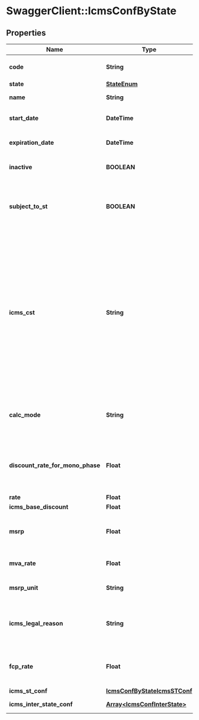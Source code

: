 # SwaggerClient::IcmsConfByState

## Properties
Name | Type | Description | Notes
------------ | ------------- | ------------- | -------------
**code** | **String** | Identify the IcmsConfState in namespace | 
**state** | [**StateEnum**](StateEnum.md) |  | 
**name** | **String** | name for this configuration | [optional] 
**start_date** | **DateTime** | date when this configuration values starts | [optional] 
**expiration_date** | **DateTime** | date when this configuration values expire | [optional] 
**inactive** | **BOOLEAN** | set this configuration to Inactive | [optional] 
**subject_to_st** | **BOOLEAN** | inform that the item linked to this configuration is subject to ICMS ST on this state | [optional] 
**icms_cst** | **String** | On sales process inform the CST hat the item linked to this configuration is subject to for the own ICMS - &#39;00&#39; # TAXABLE - &#39;20&#39; # TAXABLE WITH BASE DISCOUNT - &#39;40&#39; # EXEMPT - &#39;41&#39; # NOT TAXABLE - &#39;50&#39; # SUSPENDED  | [optional] 
**calc_mode** | **String** | how this ICMS will be calculed for itens linked to this configuration | [optional] 
**discount_rate_for_mono_phase** | **Float** | discount if the item is subject to monophase PIS/COFINS for transactions inside state | [optional] 
**rate** | **Float** | ICMS rate | [optional] 
**icms_base_discount** | **Float** | ICMS rate | [optional] 
**msrp** | **Float** | SRP or MMSRP amount base for this icms configuration | [optional] 
**mva_rate** | **Float** | ICMS mva rate to define calc base | [optional] 
**msrp_unit** | **String** | unit used to SRP amount value | [optional] 
**icms_legal_reason** | **String** | Code for the ICM legal reason, this message will be placed on invoice. | [optional] 
**fcp_rate** | **Float** | Fundo de Combate à pobreza / Fund Against Poverty | [optional] 
**icms_st_conf** | [**IcmsConfByStateIcmsSTConf**](IcmsConfByStateIcmsSTConf.md) |  | [optional] 
**icms_inter_state_conf** | [**Array&lt;IcmsConfInterState&gt;**](IcmsConfInterState.md) | the map key is state code | [optional] 


